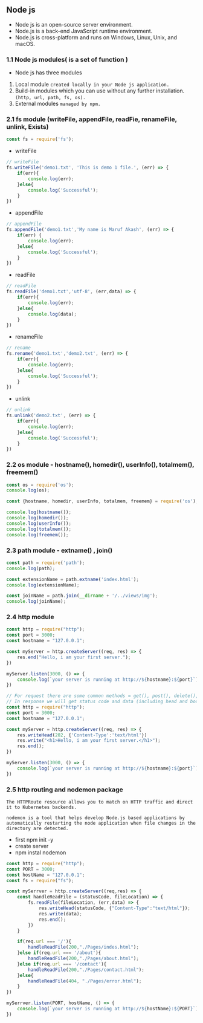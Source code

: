 ## Node js
- Node js is an open-source server environment.
- Node.js is a back-end JavaScript runtime environment.
- Node.js is cross-platform and runs on Windows, Linux, Unix, and macOS.

### 1.1 Node js modules( is a set of function )

- Node js has three modules

1. Local module `created locally in your Node js application.`
2. Build-in modules which you can use without any further installation.`(http, url, path, fs, os).`
3. External modules `managed by npm.`

### 2.1 fs module (writeFile, appendFile, readFie, renameFile, unlink, Exists)

```JavaScript
const fs = require('fs');
```

- writeFile
```JavaScript
// writeFile
fs.writeFile('demo1.txt', 'This is demo 1 file.', (err) => {
    if(err){
        console.log(err);
    }else{
        console.log('Successful');
    }
})
```

- appendFile
```JavaScript
// appendFile
fs.appendFile('demo1.txt','My name is Maruf Akash', (err) => {
    if(err) {
        console.log(err);
    }else{
        console.log('Successful');
    }
})
```

- readFile
```JavaScript
// readFile
fs.readFile('demo1.txt','utf-8', (err,data) => {
    if(err){
        console.log(err);
    }else{
        console.log(data);
    }
})
```

- renameFile
```JavaScript
// rename
fs.rename('demo1.txt','demo2.txt', (err) => {
    if(err){
        console.log(err);
    }else{
        console.log('Successful');
    }
})
```

- unlink
```JavaScript
// unlink
fs.unlink('demo2.txt', (err) => {
    if(err){
        console.log(err);
    }else{
        console.log('Successful');
    }
})
```

### 2.2 os module - hostname(), homedir(), userInfo(), totalmem(), freemem()
```JavaScript
const os = require('os');
console.log(os);
```
```JavaScript
const {hostname, homedir, userInfo, totalmem, freemem} = require('os');

console.log(hostname());
console.log(homedir());
console.log(userInfo());
console.log(totalmem());
console.log(freemem());
```

### 2.3 path module - extname() , join()

```JavaScript
const path = require('path');
console.log(path);

const extensionName = path.extname('index.html');
console.log(extensionName);

const joinName = path.join(__dirname + '/../views/img');
console.log(joinName);
```

### 2.4 http module 

```JavaScript
const http = require("http");
const port = 3000;
const hostname = "127.0.0.1";

const myServer = http.createServer((req, res) => {
    res.end("Hello, i am your first server.");
})

myServer.listen(3000, () => {
    console.log(`your server is running at http://${hostname}:${port}`);
})
```

```JavaScript
// For request there are some common methods = get(), post(), delete(), put(), head()
// In response we will get status code and data (including head and body)
const http = require("http");
const port = 3000;
const hostname = "127.0.0.1";

const myServer = http.createServer((req, res) => {
    res.writeHead(202, {'Content-Type':'text/html'})
    res.write("<h1>Hello, i am your first server.</h1>");
    res.end();
})

myServer.listen(3000, () => {
    console.log(`your server is running at http://${hostname}:${port}`);
})
```

### 2.5 http routing and nodemon package

`The HTTPRoute resource allows you to match on HTTP traffic and direct it to Kubernetes backends.`

`nodemon is a tool that helps develop Node.js based applications by automatically restarting the node application when file changes in the directory are detected.`

- first npm init -y
- create server
- npm instal nodemon

```JavaScript
const http = require("http");
const PORT = 3000;
const hostName = "127.0.0.1";
const fs = require("fs");

const mySerrver = http.createServer((req,res) => {
    const handleReadFile = (statusCode, fileLocation) => {
        fs.readFile(fileLocation, (err,data) => {
            res.writeHead(statusCode, {"Content-Type":"text/html"});
            res.write(data);
            res.end();
        })
    }

    if(req.url === '/'){
        handleReadFile(200,"./Pages/indes.html");
    }else if(req.url === '/about'){
        handleReadFile(200,"./Pages/about.html");
    }else if(req.url === '/contact'){
        handleReadFile(200,"./Pages/contact.html");
    }else{
        handleReadFile(404, "./Pages/error.html");
    }
})

mySerrver.listen(PORT, hostName, () => {
    console.log(`your server is running at http://${hostName}:${PORT}`);
})
```